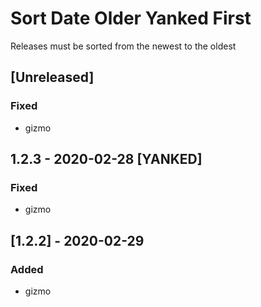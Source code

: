 # Sort Date Older Yanked First
Releases must be sorted from the newest to the oldest
## [Unreleased]
### Fixed
- gizmo
## 1.2.3 - 2020-02-28 [YANKED]
### Fixed
- gizmo
## [1.2.2] - 2020-02-29
### Added
- gizmo
